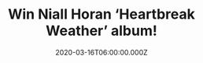 ---
campaign-uuid: "c-487e809f-bf58-47a7-b52d-dbd606216518"
type: "Competition"
category: "Music"
date: "2020-03-16T06:00:00.000Z"
end-date: "2020-04-16T23:59:00.000Z"
disable-form: false
is_promoted: false
has_entry_page: true
title: "Win Niall Horan ‘Heartbreak Weather’ album!"
competition-description: "<p>’Heartbreak Weather’ is the second studio album by the\
  \ Irish singer-songwriter and former One Direction member Niall Horan. This album\
  \ is the follow up to Horan's 2017 debut record ‘Flicker’.</p>\n<p>Are you his biggest\
  \ fan? Click below for a chance to win.</p>\n"
hero-header: "Win Niall Horan ‘Heartbreak Weather’ album!"
terms-confirmation: "N/A"
banner-img: "https://assets.expresslyapp.com/asset-87503aa6-93fc-408e-90f0-98231b61012c.jpg"
logo-left-href: "aaa.nme.com"
logo-left-image: "https://assets.expresslyapp.com/asset-c8381a73-2af2-4c03-9d75-92ff045257fc.jpg"
logo-left-title: "NMEAAAA"
bg-image-hero: "https://assets.expresslyapp.com/asset-a0d44723-9171-4734-855c-46976e10bd43.jpg"
bg-image-first: "https://assets.expresslyapp.com/asset-cdb59c90-e4c7-4225-b225-f51540fdb6ef.jpg"
section1-content: "<p>’Heartbreak Weather’ is the second studio album by the Irish\
  \ singer-songwriter and former One Direction member Niall Horan. Featuring the singles\
  \ 'Nice to Meet Ya', 'Put a Little Love On Me' and 'No Judgement'</p>\n"
entry-title: "Win Niall Horan ‘Heartbreak Weather’ album!"
entry-content: "<p>Enter the draw to win Niall Horan ‘Heartbreak Weather’ album by\
  \ completing the form below before 23:59 on the 16th of April 2020.</p>\n"
has-winner: false
prize-description: "Niall Horan ‘Heartbreak Weather’ album!"
special-conditions: "Multiple entries are allowed up to one every day.\r\n\r\nThis\
  \ competition is also available on: https://club.expressly.io/competitions/niall-horan-heartbreak-weather"
country-restrictions:
- "GB"
---
